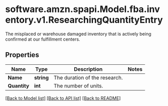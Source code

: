 # software.amzn.spapi.Model.fba.inventory.v1.ResearchingQuantityEntry
The misplaced or warehouse damaged inventory that is actively being confirmed at our fulfillment centers.

## Properties

Name | Type | Description | Notes
------------ | ------------- | ------------- | -------------
**Name** | **string** | The duration of the research. | 
**Quantity** | **int** | The number of units. | 

[[Back to Model list]](../README.md#documentation-for-models) [[Back to API list]](../README.md#documentation-for-api-endpoints) [[Back to README]](../README.md)

